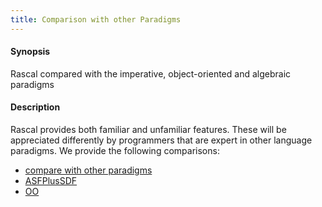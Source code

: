```yaml
---
title: Comparison with other Paradigms
---
```


#### Synopsis

Rascal compared with the imperative, object-oriented and algebraic paradigms

#### Description

Rascal provides both familiar and unfamiliar features. These will be appreciated differently by programmers
that are expert in other language paradigms. We provide the following comparisons:

* [compare with other paradigms](../../WhyRascal/CompareWithOtherParadigms)
* [ASFPlusSDF](../../WhyRascal/CompareWithOtherParadigms/ASFPlusSDF)
* [OO](../../WhyRascal/CompareWithOtherParadigms/OO)

